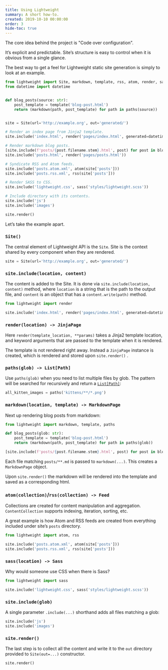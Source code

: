 ```yaml
---
title: Using Lightweight
summary: A short how-to.
created: 2019-10-10 00:00:00
order: 3
hide-toc: true
---
```


The core idea behind the project is "Code over configuration". 

It’s explicit and predictable. 
Site’s structure is easy to control when it is obvious from a single glance.

The best way to get a feel for Lightweight static site generation is simply to look at an example.

<!--preview-->

```python
from lightweight import Site, markdown, template, rss, atom, render, sass, paths
from datetime import datetime


def blog_posts(source: str):
    post_template = template('blog-post.html')
    return (markdown(path, post_template) for path in paths(source))


site = Site(url='http://example.org', out='generated/')

# Render an index page from Jinja2 template.
site.include('index.html', render('pages/index.html', generated=datetime.now()))

# Render markdown blog posts.
[site.include(f'posts/{post.filename.stem}.html', post) for post in blog_posts('posts/**.md')]
site.include('posts.html', render('pages/posts.html'))

# Syndicate RSS and Atom feeds.
site.include('posts.atom.xml', atom(site['posts']))
site.include('posts.rss.xml', rss(site['posts']))

# Render SASS to CSS.
site.include('lightweight.css', sass('styles/lightweight.scss'))

# Include directory with its contents.
site.include('js')
site.include('images')

site.render()
``` 

Let’s take the example apart.

### `Site()`

The central element of Lightweight API is the `Site`. 
Site is the context shared by every component when they are rendered. 
```python
site = Site(url='http://example.org', out='generated/')
```

### `site.include(location, content)`

The content is added to the Site. 
It is done via `site.include(location, content)` method, where
`location` is a string that is the path to the output file, 
and `content` is an object that has a `content.write(path)` method.  
```python
from lightweight import render

site.include('index.html', render('pages/index.html', generated=datetime.now()))
```

### `render(location) -> JinjaPage`
Here `render(template_location, **params)` takes a Jinja2 template location, 
and keyword arguments that are passed to the template when it is rendered.

The template is not rendered right away. 
Instead a `JinjaPage` instance is created, which is rendered and stored upon `site.render()` .

### `paths(glob) -> List[Path]`
Use `paths(glob)` when you need to list multiple files by glob.
The pattern will be searched for recursively and return a 
[`List[Path]`](https://docs.python.org/3/library/pathlib.html#pathlib.Path):
```python
all_kitten_images = paths('kittens/**/*.png')
```

### `markdown(location, template) -> MarkdownPage`
Next up rendering blog posts from markdown:
```python
from lightweight import markdown, template, paths

def blog_posts(glob: str):
    post_template = template('blog-post.html')
    return (markdown(path, post_template) for path in paths(glob))

[site.include(f'posts/{post.filename.stem}.html', post) for post in blog_posts('posts/**.md')]
```

Each file matching `posts/**.md` is passed to `markdown(...)`.
This creates a `MarkdownPage` object.

Upon `site.render()` the markdown will be rendered into the template and saved as a corresponding html.
  
### `atom(collection)`/`rss(collection) -> Feed`
Collections are created for content manipulation and aggregation. 
`ContentCollection` supports indexing, iteration, sorting, etc.

A great example is how Atom and RSS feeds are created from everything included under site’s `posts` directory.
```python
from lightweight import atom, rss

site.include('posts.atom.xml', atom(site['posts']))
site.include('posts.rss.xml', rss(site['posts']))
```

### `sass(location) -> Sass`
Why would someone use CSS when there is Sass?

```python
from lightweight import sass

site.include('lightweight.css', sass('styles/lightweight.scss')) 
```

### `site.include(glob)`
A single parameter `.include(...)` shorthand adds all files matching a glob:
```python
site.include('js')
site.include('images')
```

### `site.render()`
The last step is to collect all the content and write it to the `out` directory provided to `Site(out=...)` constructor.
```python
site.render()
``` 